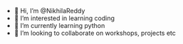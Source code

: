 - 👋 Hi, I’m @NikhilaReddy
- 👀 I’m interested in learning coding
- 🌱 I’m currently learning python
- 💞️ I’m looking to collaborate on workshops, projects etc 

<!---
NikhilaReddy/NikhilaReddy is a ✨ special ✨ repository because its `README.md` (this file) appears on your GitHub profile.
You can click the Preview link to take a look at your changes.
--->
